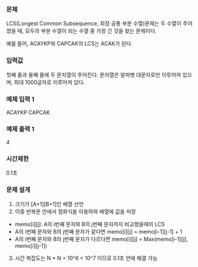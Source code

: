 ### 문제
LCS(Longest Common Subsequence, 최장 공통 부분 수열)문제는 두 수열이 주어졌을 때, 모두의 부분 수열이 되는 수열 중 가장 긴 것을 찾는 문제이다.

예를 들어, ACAYKP와 CAPCAK의 LCS는 ACAK가 된다.

### 입력값
첫째 줄과 둘째 줄에 두 문자열이 주어진다. 문자열은 알파벳 대문자로만 이루어져 있으며, 최대 1000글자로 이루어져 있다.

### 예제 입력 1
ACAYKP
CAPCAK

### 예제 출력 1
4

### 시간제한
0.1초

### 문제 설게
1. 크기가 [A+1][B+1]인 배열 선언
2. 이중 반복문 안에서 점화식을 이용하여 배열에 값을 저장
- memo[i][j]: A의 i번째 문자와 B의 j번째 문자까지 비교했을때의 LCS
- A의 i번째 문자와 B의 j번째 문자가 같다면 memo[i][j] = memo[i-1][j-1] + 1
- A의 i번째 문자와 B의 j번째 문자가 다르다면 memo[i][j] = Max(memo[i-1][j], memo[i][j-1])
3. 시간 복잡도는 N * N = 10^6 < 10^7 이므로 0.1초 안에 해결 가능
